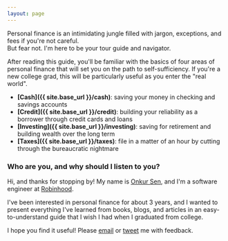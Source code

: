 ```yaml
---
layout: page
---
```


Personal finance is an intimidating jungle filled with jargon, exceptions, and fees if you're not careful.  
But fear not. I'm here to be your tour guide and navigator.

After reading this guide, you'll be familiar with the basics of four areas of personal finance that will set you on the path to self-sufficiency. If you're a new college grad, this will be particularly useful as you enter the "real world".

* **[Cash]({{ site.base_url }}/cash)**: saving your money in checking and savings accounts
* **[Credit]({{ site.base_url }}/credit)**: building your reliability as a borrower through credit cards and loans
* **[Investing]({{ site.base_url }}/investing)**: saving for retirement and building wealth over the long term
* **[Taxes]({{ site.base_url }}/taxes)**: file in a matter of an hour by cutting through the bureaucratic nightmare

### Who are you, and why should I listen to you?

Hi, and thanks for stopping by! My name is [Onkur Sen](https://onkursen.com), and I'm a software engineer at [Robinhood](http://robinhood.com).

I've been interested in personal finance for about 3 years, and I wanted to present everything I've learned from books, blogs, and articles in an easy-to-understand guide that I wish I had when I graduated from college.

I hope you find it useful! Please [email](mailto:onkursen@gmail.com) or [tweet](http://twitter.com/onkursen) me with feedback.
